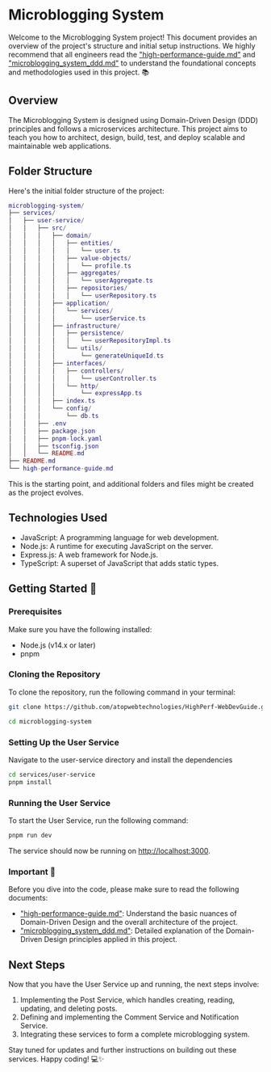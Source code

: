 # Microblogging System

Welcome to the Microblogging System project! This document provides an overview of the project's structure and initial setup instructions. We highly recommend that all engineers read the ["high-performance-guide.md"](high-performance-guide.md) and ["microblogging_system_ddd.md"](microblogging_system_ddd.md) to understand the foundational concepts and methodologies used in this project. 📚

## Overview

The Microblogging System is designed using Domain-Driven Design (DDD) principles and follows a microservices architecture. This project aims to teach you how to architect, design, build, test, and deploy scalable and maintainable web applications.

## Folder Structure

Here's the initial folder structure of the project:

```lua
microblogging-system/
├── services/
│   ├── user-service/
│   │   ├── src/
│   │   │   ├── domain/
│   │   │   │   ├── entities/
│   │   │   │   │   └── user.ts
│   │   │   │   ├── value-objects/
│   │   │   │   │   └── profile.ts
│   │   │   │   ├── aggregates/
│   │   │   │   │   └── userAggregate.ts
│   │   │   │   ├── repositories/
│   │   │   │   │   └── userRepository.ts
│   │   │   ├── application/
│   │   │   │   └── services/
│   │   │   │       └── userService.ts
│   │   │   ├── infrastructure/
│   │   │   │   ├── persistence/
│   │   │   │   │   └── userRepositoryImpl.ts
│   │   │   │   └── utils/
│   │   │   │       └── generateUniqueId.ts
│   │   │   ├── interfaces/
│   │   │   │   ├── controllers/
│   │   │   │   │   └── userController.ts
│   │   │   │   └── http/
│   │   │   │       └── expressApp.ts
│   │   │   ├── index.ts
│   │   │   └── config/
│   │   │       └── db.ts
│   │   ├── .env
│   │   ├── package.json
│   │   ├── pnpm-lock.yaml
│   │   ├── tsconfig.json
│   │   └── README.md
├── README.md
└── high-performance-guide.md

```

This is the starting point, and additional folders and files might be created as the project evolves.

## Technologies Used

- JavaScript: A programming language for web development.
- Node.js: A runtime for executing JavaScript on the server.
- Express.js: A web framework for Node.js.
- TypeScript: A superset of JavaScript that adds static types.

## Getting Started 🚀

### Prerequisites

Make sure you have the following installed:

- Node.js (v14.x or later)
- pnpm

### Cloning the Repository

To clone the repository, run the following command in your terminal:

```sh
git clone https://github.com/atopwebtechnologies/HighPerf-WebDevGuide.git
```

```sh
cd microblogging-system
```

### Setting Up the User Service
Navigate to the user-service directory and install the dependencies

```sh
cd services/user-service
pnpm install

```

### Running the User Service
To start the User Service, run the following command:

```sh
pnpm run dev

```

The service should now be running on [http://localhost:3000](http://localhost:3000).

### Important 📌

Before you dive into the code, please make sure to read the following documents:

- ["high-performance-guide.md"](high-performance-guide.md): Understand the basic nuances of Domain-Driven Design and the overall architecture of the project.
- ["microblogging_system_ddd.md"](microblogging_system_ddd.md): Detailed explanation of the Domain-Driven Design principles applied in this project.

## Next Steps

Now that you have the User Service up and running, the next steps involve:

1. Implementing the Post Service, which handles creating, reading, updating, and deleting posts.
2. Defining and implementing the Comment Service and Notification Service.
3. Integrating these services to form a complete microblogging system.

Stay tuned for updates and further instructions on building out these services. Happy coding! 💻✨





